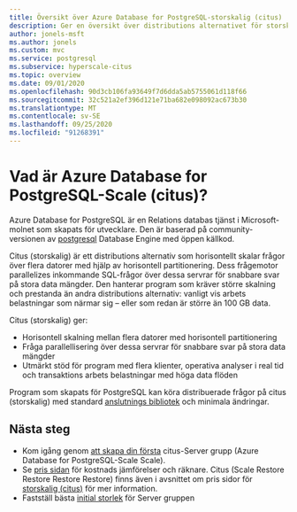```yaml
---
title: Översikt över Azure Database for PostgreSQL-storskalig (citus)
description: Ger en översikt över distributions alternativet för storskaliga (citus)
author: jonels-msft
ms.author: jonels
ms.custom: mvc
ms.service: postgresql
ms.subservice: hyperscale-citus
ms.topic: overview
ms.date: 09/01/2020
ms.openlocfilehash: 90d3cb106fa93649f7d6dda5ab5755061d118f66
ms.sourcegitcommit: 32c521a2ef396d121e71ba682e098092ac673b30
ms.translationtype: MT
ms.contentlocale: sv-SE
ms.lasthandoff: 09/25/2020
ms.locfileid: "91268391"
---
```

# <a name="what-is-azure-database-for-postgresql---hyperscale-citus"></a>Vad är Azure Database for PostgreSQL-Scale (citus)?

Azure Database for PostgreSQL är en Relations databas tjänst i Microsoft-molnet som skapats för utvecklare. Den är baserad på community-versionen av [postgresql](https://www.postgresql.org/) Database Engine med öppen källkod.

Citus (storskalig) är ett distributions alternativ som horisontellt skalar frågor över flera datorer med hjälp av horisontell partitionering. Dess frågemotor parallelizes inkommande SQL-frågor över dessa servrar för snabbare svar på stora data mängder. Den hanterar program som kräver större skalning och prestanda än andra distributions alternativ: vanligt vis arbets belastningar som närmar sig – eller som redan är större än 100 GB data.

Citus (storskalig) ger:

- Horisontell skalning mellan flera datorer med horisontell partitionering
- Fråga parallellisering över dessa servrar för snabbare svar på stora data mängder
- Utmärkt stöd för program med flera klienter, operativa analyser i real tid och transaktions arbets belastningar med höga data flöden

Program som skapats för PostgreSQL kan köra distribuerade frågor på citus (storskalig) med standard [anslutnings bibliotek](./concepts-connection-libraries.md) och minimala ändringar.

## <a name="next-steps"></a>Nästa steg

- Kom igång genom [att skapa din första](./quickstart-create-hyperscale-portal.md) citus-Server grupp (Azure Database for PostgreSQL-Scale Scale).
- Se [pris sidan](https://azure.microsoft.com/pricing/details/postgresql/) för kostnads jämförelser och räknare. Citus (Scale Restore Restore Restore Restore) finns även i avsnittet om pris sidor för [storskalig (citus)](concepts-hyperscale-reserved-pricing.md) för mer information.
- Fastställ bästa [initial storlek](howto-hyperscale-scaling.md#picking-initial-size) för Server gruppen
